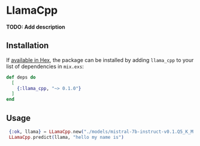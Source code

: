 # LlamaCpp

**TODO: Add description**

## Installation

If [available in Hex](https://hex.pm/docs/publish), the package can be installed
by adding `llama_cpp` to your list of dependencies in `mix.exs`:

```elixir
def deps do
  [
    {:llama_cpp, "~> 0.1.0"}
  ]
end
```

## Usage

```elixir
 {:ok, llama} = LLamaCpp.new("./models/mistral-7b-instruct-v0.1.Q5_K_M.gguf")
 LLamaCpp.predict(llama, "hello my name is")
```
